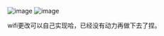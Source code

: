 ![image](https://github.com/user-attachments/assets/f08cd955-8626-465b-b187-baa03c100ed4)
![image](https://github.com/user-attachments/assets/92ad983b-7777-4472-998a-3bf815cab13d)

wifi更改可以自己实现哈，已经没有动力再做下去了捏。
